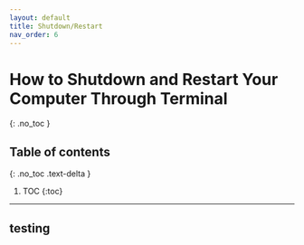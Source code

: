 ```yaml
---
layout: default
title: Shutdown/Restart
nav_order: 6
---
```


# **How to Shutdown and Restart Your Computer Through Terminal**
{: .no_toc }

## Table of contents
{: .no_toc .text-delta }

1. TOC
{:toc}

---

## testing
